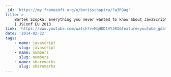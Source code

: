 ```yaml
---
_id: 'https://my.framasoft.org/u/borisschapira/?a3RDag'
title: >-
    Bartek Szopka: Everything you never wanted to know about JavaScript numbers
    | JSConf EU 2013
link: 'https://www.youtube.com/watch?v=MqHDDtVYJRI&feature=youtube_gdata_player'
date: '2014-02-22'
tags:
    - name: javascript
      slug: javascript
    - name: numbers
      slug: numbers
    - name: sharemarks
      slug: sharemarks
---
```


<div class="markdown"><p></p></div>
